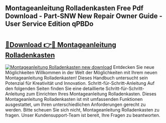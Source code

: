 ## Montageanleitung Rolladenkasten Free Pdf Download - Part-SNW New Repair Owner Guide - User Service Edition qPBDo

# <h2><a href="http://df7290.blite.top/?on=Montageanleitung+Rolladenkasten">🔗Download 👉🔴 Montageanleitung Rolladenkasten</a></h2>

[![Montageanleitung Rolladenkasten new download](https://i.imgur.com/lujVjoI.png)](http://df7290.blite.top/?on=Montageanleitung+Rolladenkasten)
Entdecken Sie neue Möglichkeiten Willkommen in der Welt der Möglichkeiten mit Ihrem neuen Montageanleitung Rolladenkasten! Dieses Handbuch untersucht sein Potenzial für Kreativität und Innovation. Schritt-für-Schritt-Anleitung Auf den folgenden Seiten finden Sie eine detaillierte Schritt-für-Schritt-Anleitung zum Einrichten Ihres Montageanleitung Rolladenkasten. Dieses Montageanleitung Rolladenkasten ist mit umfassenden Funktionen ausgestattet, um Ihren unterschiedlichen Anforderungen gerecht zu werden. Bitte scheuen Sie sich nicht, Montageanleitung Rolladenkasten zu fragen. Unser Kundensupport-Team ist bereit, Ihre Fragen zu beantworten.
